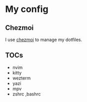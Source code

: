 # My config

## Chezmoi

I use [chezmoi](https://chezmoi.io/) to manage my dotfiles.

## TOCs

- nvim
- kitty
- wezterm
- yazi
- mpv
- zshrc ,bashrc

